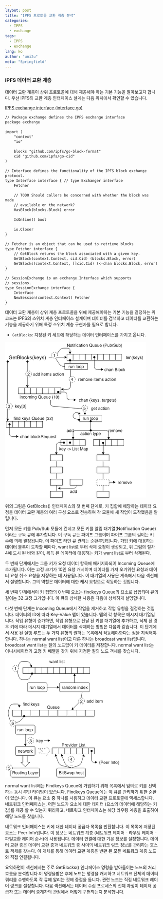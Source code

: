 ```yaml
---
layout: post
title: "IPFS 프로토콜 교환 계층 분석"
categories:
  - IPFS
  - exchange
tags:
  - IPFS
  - exchange
lang: ko
author: "uni2u"
meta: "Springfield"
---
```


### IPFS 데이터 교환 계층

데이터 교환 계층이 상위 프로토콜에 대해 제공해야 하는 기본 기능을 알아보고자 합니다. 우선 IPFS의 교환 계층 인터페이스 설계는 다음 위치에서 확인할 수 있습니다.

[IPFS exchange interface (interface.go)](https://github.com/ipfs/go-ipfs-exchange-interface/blob/master/interface.go)

```
// Package exchange defines the IPFS exchange interface
package exchange

import (
	"context"
	"io"

	blocks "github.com/ipfs/go-block-format"
	cid "github.com/ipfs/go-cid"
)

// Interface defines the functionality of the IPFS block exchange protocol.
type Interface interface { // type Exchanger interface
	Fetcher

	// TODO Should callers be concerned with whether the block was made
	// available on the network?
	HasBlock(blocks.Block) error

	IsOnline() bool

	io.Closer
}

// Fetcher is an object that can be used to retrieve blocks
type Fetcher interface {
	// GetBlock returns the block associated with a given key.
	GetBlock(context.Context, cid.Cid) (blocks.Block, error)
	GetBlocks(context.Context, []cid.Cid) (<-chan blocks.Block, error)
}

// SessionExchange is an exchange.Interface which supports
// sessions.
type SessionExchange interface {
	Interface
	NewSession(context.Context) Fetcher
}
```

데이터 교환 계층이 상위 계층 프로토콜을 위해 제공해야하는 기본 기능을 결정하는 위 코드는 IPFS의 스위치 계층 인터페이스 설계이며 데이터를 검색하고 데이터를 교환하는 기능을 제공하기 위해 특정 스위치 계층 구현자를 필요로 합니다.

- `GetBlocks`: 지정된 키 세트에 해당하는 데이터 인터페이스를 가지고 옵니다.

![GetBlocks interface 단계](/images/exchange01.png)

위의 그림은 GetBlocks() 인터페이스의 첫 번째 단계로, 키 집합에 해당하는 데이터 요청을 데이터 교환 계층의 여러 구성 요소로 전송하여 각 모듈에 새 작업이 도착했음을 알립니다.

먼저 모든 키를 Pub/Sub 모듈에 건네고 모든 키를 알림 대기열(Notification Queue)이라는 구독 큐에 추가합니다. 이 구독 큐는 파이프 그룹이며 파이프 그룹의 길이는 키 수에 의해 결정됩니다. 이 파이프 라인 큐 관리는 순환루틴입니다. 가입 키에 대응하는 데이터 블록이 도착할 때마다, want list로 부터 삭제 요청이 생성되고, 위 그림의 절차 4에 도시 된 바와 같이, 획득 된 데이터에 대응하는 키가 want list로 부터 삭제된다.

두 번째 단계에서는 그룹 키가 요청 데이터 항목에 패키지화되어 Incoming Queue에 추가됩니다. 이는 고정 크기가 10인 요청 캐시이며 데이터를 가져 오기위한 요청과 데이터 요청 취소 요청을 저장하는 데 사용됩니다. 이 대기열의 사용은 계속해서 다음 섹션에서 설명합니다. 그의 역할은 데이터에 대한 캐시 요청으로 작동하는 것입니다.

세 번째 단계에서이 키 집합의 0 번째 요소는 findkeys Queue의 요소로 삽입되며 큐의 길이는 32 고정 크기입니다. 이 큐의 상세한 사용은 다음에 상세하게 설명합니다.

다섯 번째 단계는 Incoming Queue에서 작업을 제거하고 작업 유형을 결정하는 것입니다. 데이터의 ID에 따라 Key-Value 맵이 있습니다. 맵의 각 항목은 메시지 대기열입니다. 작업 유형이 증가하면, 작업 유형으로 전달 된 키를 대기열에 추가하고, 삭제 된 경우 키에 따라 메시지 대기열에서 데이터를 삭제하는 방법은 다음과 같습니다. 이 단계에서 사용 된 실행 루프는 두 가지 유형의 원하는 목록에서 작동해야한다는 점을 지적해야합니다. 하나는 normal want list이고 다른 하나는 broadcast want list입니다. broadcast want list는 질의 노드없이 키 데이터를 저장합니다. normal want list는 이니시에이터가 고정 키 배열을 찾기 위해 지정한 질의 노드 객체를 찾습니다.

![Findkeys Queue 루틴](/images/exchange02.png)

normal want list에는 Findkeys Queue에 가입하기 위해 목록에서 임의로 키를 선택하는 동시 루틴 타이밍이 있습니다. Findkeys Queue에는 이 큐를 관리하기 위한 순환이 있습니다. 이 큐는 요소 중 하나를 사용하고 데이터 교환 프로토콜에 액세스합니다. 네트워크 인터페이스는, 어떤 노드가 요소에 대한 데이터 (요소의 데이터에 해당하는 키 값)를 제공 할 수 있는지 쿼리하고, 네트워크 인터페이스는 해당 라우팅 계층을 호출하여 해당 노드를 찾습니다.

네트워크 인터페이스는 키에 대한 데이터 공급자 목록을 반환합니다. 이 목록에 저장된 요소는 Peer Info입니다. 이 정보는 네트워크 계층 (네트워크 레이어 - 라우팅 레이어 - 파일교환 레이어 순서)에 사용됩니다. 데이터 연결에 대한 기본 정보를 설정합니다. 데이터 교환 층은 데이터 교환 층과 네트워크 층 사이의 네트워크 링크 정보를 관리하는 호스트 객체를 갖는다. 이 개체를 통해 데이터 교환 계층은 반환 된 모든 네트워크 계층 노드와 직접 연결됩니다.

요약하면이 섹션에서는 주로 GetBlocks() 인터페이스 명령을 받아들이는 노드의 처리 흐름을 분석합니다.이 명령을받은 후에 노드는 명령을 캐시하고 네트워크 전체의 데이터 쿼리를 수행하도록 각 큐에 알리는 것에 중점을 둡니다. 관련 노드는 직접 네트워크 레이어 링크를 설정합니다. 다음 섹션에서는 데이터 수집 프로세스의 전체 과정이 데이터 공급자 또는 데이터 중계자의 관점에서 어떻게 구현되는지 분석합니다.

